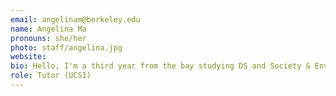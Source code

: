 ```yaml
---
email: angelinam@berkeley.edu
name: Angelina Ma
pronouns: she/her
photo: staff/angelina.jpg
website:
bio: Hello, I'm a third year from the bay studying DS and Society & Environment. I love eating noodles, data8, and my digicam!! So excited to meet all of y'all!
role: Tutor (UCS1)
---
```

